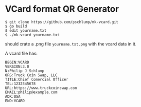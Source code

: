 # VCard format QR Generator

```
$ git clone https://github.com/pschlump/mk-vcard.git
$ go build
$ edit yourname.txt
$ ./mk-vcard yourname.txt
```

should crate a .png file `yourname.txt.png` with the vcard data in it.

A vcard file has:

```
BEGIN:VCARD
VERSION:3.0
N:Philip J Schlump
ORG:Truck Coin Swap, LLC
TITLE:Chief Comercial Officer
TEL:1232345678
URL:https://www.truckcoinswap.com
EMAIL:philip@example.com
ADR:USA
END:VCARD
```

